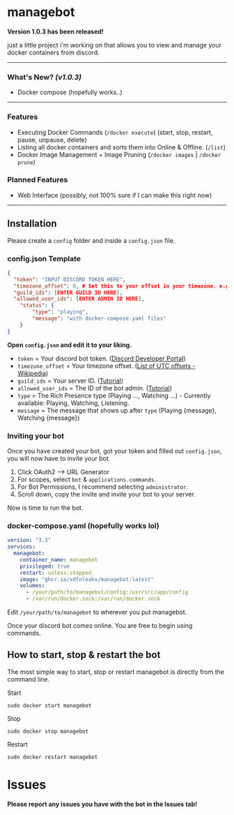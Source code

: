 # managebot

**Version 1.0.3 has been released!**

just a little project i'm working on that allows you to view and manage your docker containers from discord.

---

### What's New? *(v1.0.3)*

- Docker compose (hopefully works..)

---

### Features

- Executing Docker Commands (`/docker execute`) (start, stop, restart, pause, unpause, delete)
- Listing all docker containers and sorts them into Online & Offline. (`/list`)
- Docker Image Management + Image Pruning (`/docker images` | `/docker prune`)

### Planned Features

- Web Interface (possibly, not 100% sure if I can make this right now)

---

## Installation

Please create a `config` folder and inside a `config.json` file.

### config.json Template

```json
{
  "token": "INPUT DISCORD TOKEN HERE",
  "timezone_offset": 0, # Set this to your offset in your timezone. e.g. 11 (+11)
  "guild_ids": [ENTER GUILD ID HERE],
  "allowed_user_ids": [ENTER ADMIN ID HERE],
    "status": {
        "type": "playing",
        "message": "with docker-compose.yaml files"
    }
}
```

**Open `config.json` and edit it to your liking.**
- `token` = Your discord bot token. ([Discord Developer Portal](https://discord.com/developers/applications))
- `timezone_offset` = Your timezone offset. ([List of UTC offsets - Wikipedia](https://en.wikipedia.org/wiki/List_of_UTC_offsets))
- `guild_ids` = Your server ID. ([Tutorial](https://support.discord.com/hc/en-us/articles/206346498-Where-can-I-find-my-User-Server-Message-ID))
- `allowed_user_ids` = The ID of the bot admin. ([Tutorial](https://support.discord.com/hc/en-us/articles/206346498-Where-can-I-find-my-User-Server-Message-ID))
- `type` = The Rich Presence type (Playing ..., Watching ...) - Currently available: Playing, Watching, Listening.
- `message` = The message that shows up after `type` (Playing {message}, Watching {message})

### Inviting your bot

Once you have created your bot, got your token and filled out `config.json`, you will now have to invite your bot.

1. Click OAuth2 --> URL Generator
2. For scopes, select `bot` & `applications.commands`.
3. For Bot Permissions, I recommend selecting `administrator`.
4. Scroll down, copy the invite and invite your bot to your server.

Now is time to run the bot.

### docker-compose.yaml (hopefully works lol)

```yaml
version: "3.3"
services:
  managebot:
    container_name: managebot
    privileged: true
    restart: unless-stopped
    image: "ghcr.io/xdfnleaks/managebot:latest"
    volumes:
      - /your/path/to/managebot/config:/usr/src/app/config
      - /var/run/docker.sock:/var/run/docker.sock
```

Edit `/your/path/to/managebot` to wherever you put managebot.

Once your discord bot comes online. You are free to begin using commands.

## How to start, stop & restart the bot

The most simple way to start, stop or restart managebot is directly from the command line.

Start
```
sudo docker start managebot
```
Stop
```
sudo docker stop managebot
```
Restart
```
sudo docker restart managebot
```

# Issues

**Please report any issues you have with the bot in the Issues tab!**

